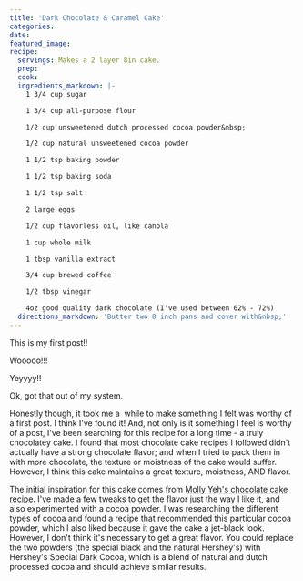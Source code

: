 ```yaml
---
title: 'Dark Chocolate & Caramel Cake'
categories:
date:
featured_image:
recipe:
  servings: Makes a 2 layer 8in cake.
  prep:
  cook:
  ingredients_markdown: |-
    1 3/4 cup sugar

    1 3/4 cup all-purpose flour

    1/2 cup unsweetened dutch processed cocoa powder&nbsp;

    1/2 cup natural unsweetened cocoa powder

    1 1/2 tsp baking powder

    1 1/2 tsp baking soda

    1 1/2 tsp salt

    2 large eggs

    1/2 cup flavorless oil, like canola

    1 cup whole milk

    1 tbsp vanilla extract

    3/4 cup brewed coffee

    1/2 tbsp vinegar

    4oz good quality dark chocolate (I've used between 62% - 72%)
  directions_markdown: 'Butter two 8 inch pans and cover with&nbsp;'
---
```



This is my first post!!

Wooooo!!!

Yeyyyy!!

Ok, got that out of my system.

Honestly though, it took me a  while to make something I felt was worthy of a first post. I think I've found it! And, not only is it something I feel is worthy of a post, I've been searching for this recipe for a long time - a truly chocolatey cake. I found that most chocolate cake recipes I followed didn't actually have a strong chocolate flavor; and when I tried to pack them in with more chocolate, the texture or moistness of the cake would suffer. However, I think this cake maintains a great texture, moistness, AND flavor.

The initial inspiration for this cake comes from [Molly Yeh's chocolate cake recipe](http://mynameisyeh.com/mynameisyeh/2015/9/basil-mascarpone-buttercream-frosted-chocolate-cake-a-giveaway). I've made a few tweaks to get the flavor just the way I like it, and also experimented with a cocoa powder. I was researching the different types of cocoa and found a recipe that recommended this particular cocoa powder, which I also liked because it gave the cake a jet-black look. However, I don't think it's necessary to get a great flavor. You could replace the two powders (the special black and the natural Hershey's) with Hershey's Special Dark Cocoa, which is a blend of natural and dutch processed cocoa and should achieve similar results.